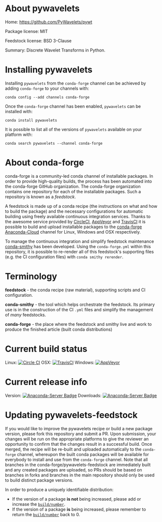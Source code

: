 About pywavelets
================

Home: https://github.com/PyWavelets/pywt

Package license: MIT

Feedstock license: BSD 3-Clause

Summary: Discrete Wavelet Transforms in Python.



Installing pywavelets
=====================

Installing `pywavelets` from the `conda-forge` channel can be achieved by adding `conda-forge` to your channels with:

```
conda config --add channels conda-forge
```

Once the `conda-forge` channel has been enabled, `pywavelets` can be installed with:

```
conda install pywavelets
```

It is possible to list all of the versions of `pywavelets` available on your platform with:

```
conda search pywavelets --channel conda-forge
```


About conda-forge
=================

conda-forge is a community-led conda channel of installable packages.
In order to provide high-quality builds, the process has been automated into the
conda-forge GitHub organization. The conda-forge organization contains one repository
for each of the installable packages. Such a repository is known as a *feedstock*.

A feedstock is made up of a conda recipe (the instructions on what and how to build
the package) and the necessary configurations for automatic building using freely
available continuous integration services. Thanks to the awesome service provided by
[CircleCI](https://circleci.com/), [AppVeyor](http://www.appveyor.com/)
and [TravisCI](https://travis-ci.org/) it is possible to build and upload installable
packages to the [conda-forge](https://anaconda.org/conda-forge)
[Anaconda-Cloud](http://docs.anaconda.org/) channel for Linux, Windows and OSX respectively.

To manage the continuous integration and simplify feedstock maintenance
[conda-smithy](http://github.com/conda-forge/conda-smithy) has been developed.
Using the ``conda-forge.yml`` within this repository, it is possible to re-render all of
this feedstock's supporting files (e.g. the CI configuration files) with ``conda smithy rerender``.


Terminology
===========

**feedstock** - the conda recipe (raw material), supporting scripts and CI configuration.

**conda-smithy** - the tool which helps orchestrate the feedstock.
                   Its primary use is in the construction of the CI ``.yml`` files
                   and simplify the management of *many* feedstocks.

**conda-forge** - the place where the feedstock and smithy live and work to
                  produce the finished article (built conda distributions)

Current build status
====================

Linux: [![Circle CI](https://circleci.com/gh/conda-forge/pywavelets-feedstock.svg?style=shield)](https://circleci.com/gh/conda-forge/pywavelets-feedstock)
OSX: [![TravisCI](https://travis-ci.org/conda-forge/pywavelets-feedstock.svg?branch=master)](https://travis-ci.org/conda-forge/pywavelets-feedstock)
Windows: [![AppVeyor](https://ci.appveyor.com/api/projects/status/github/conda-forge/pywavelets-feedstock?svg=True)](https://ci.appveyor.com/project/conda-forge/pywavelets-feedstock/branch/master)

Current release info
====================
Version: [![Anaconda-Server Badge](https://anaconda.org/conda-forge/pywavelets/badges/version.svg)](https://anaconda.org/conda-forge/pywavelets)
Downloads: [![Anaconda-Server Badge](https://anaconda.org/conda-forge/pywavelets/badges/downloads.svg)](https://anaconda.org/conda-forge/pywavelets)


Updating pywavelets-feedstock
=============================

If you would like to improve the pywavelets recipe or build a new
package version, please fork this repository and submit a PR. Upon submission,
your changes will be run on the appropriate platforms to give the reviewer an
opportunity to confirm that the changes result in a successful build. Once
merged, the recipe will be re-built and uploaded automatically to the
`conda-forge` channel, whereupon the built conda packages will be available for
everybody to install and use from the `conda-forge` channel.
Note that all branches in the conda-forge/pywavelets-feedstock are
immediately built and any created packages are uploaded, so PRs should be based
on branches in forks and branches in the main repository should only be used to
build distinct package versions.

In order to produce a uniquely identifiable distribution:
 * If the version of a package **is not** being increased, please add or increase
   the [``build/number``](http://conda.pydata.org/docs/building/meta-yaml.html#build-number-and-string).
 * If the version of a package **is** being increased, please remember to return
   the [``build/number``](http://conda.pydata.org/docs/building/meta-yaml.html#build-number-and-string)
   back to 0.
